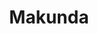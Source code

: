 ---
title: "Makunda"
title_bn: "মাকুন্দা নদী"
description: "Makunda river starts from the Singrail bil and ends at Narsingpur & Borotuka."
---